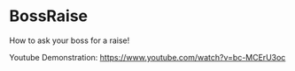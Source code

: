 # BossRaise
How to ask your boss for a raise!

Youtube Demonstration:
https://www.youtube.com/watch?v=bc-MCErU3oc
